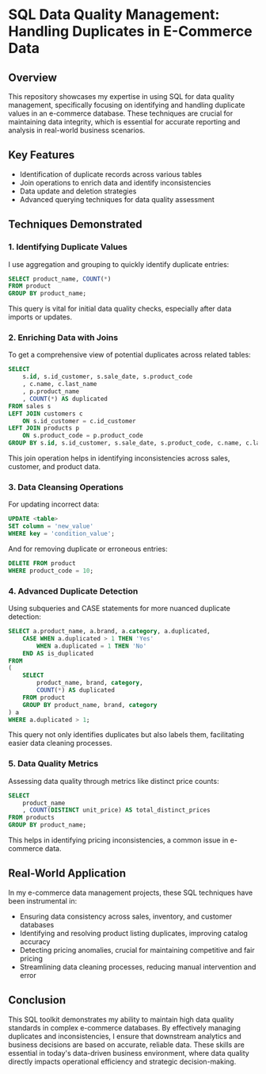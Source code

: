 # SQL Data Quality Management: Handling Duplicates in E-Commerce Data

## Overview

This repository showcases my expertise in using SQL for data quality management, specifically focusing on identifying and handling duplicate values in an e-commerce database. These techniques are crucial for maintaining data integrity, which is essential for accurate reporting and analysis in real-world business scenarios.

## Key Features

- Identification of duplicate records across various tables
- Join operations to enrich data and identify inconsistencies
- Data update and deletion strategies
- Advanced querying techniques for data quality assessment

## Techniques Demonstrated

### 1. Identifying Duplicate Values

I use aggregation and grouping to quickly identify duplicate entries:

```sql
SELECT product_name, COUNT(*)
FROM product
GROUP BY product_name;
```

This query is vital for initial data quality checks, especially after data imports or updates.

### 2. Enriching Data with Joins

To get a comprehensive view of potential duplicates across related tables:

```sql
SELECT
    s.id, s.id_customer, s.sale_date, s.product_code
    , c.name, c.last_name
    , p.product_name
    , COUNT(*) AS duplicated
FROM sales s
LEFT JOIN customers c
    ON s.id_customer = c.id_customer
LEFT JOIN products p
    ON s.product_code = p.product_code
GROUP BY s.id, s.id_customer, s.sale_date, s.product_code, c.name, c.last_name, p.product_name;
```

This join operation helps in identifying inconsistencies across sales, customer, and product data.

### 3. Data Cleansing Operations

For updating incorrect data:

```sql
UPDATE <table>
SET column = 'new_value'
WHERE key = 'condition_value';
```

And for removing duplicate or erroneous entries:

```sql
DELETE FROM product
WHERE product_code = 10;
```

### 4. Advanced Duplicate Detection

Using subqueries and CASE statements for more nuanced duplicate detection:

```sql
SELECT a.product_name, a.brand, a.category, a.duplicated,
    CASE WHEN a.duplicated > 1 THEN 'Yes'
        WHEN a.duplicated = 1 THEN 'No'
    END AS is_duplicated
FROM
(
    SELECT
        product_name, brand, category,
        COUNT(*) AS duplicated
    FROM product
    GROUP BY product_name, brand, category
) a
WHERE a.duplicated > 1;
```

This query not only identifies duplicates but also labels them, facilitating easier data cleaning processes.

### 5. Data Quality Metrics

Assessing data quality through metrics like distinct price counts:

```sql
SELECT
    product_name
    , COUNT(DISTINCT unit_price) AS total_distinct_prices
FROM products
GROUP BY product_name;
```

This helps in identifying pricing inconsistencies, a common issue in e-commerce data.

## Real-World Application

In my e-commerce data management projects, these SQL techniques have been instrumental in:

- Ensuring data consistency across sales, inventory, and customer databases
- Identifying and resolving product listing duplicates, improving catalog accuracy
- Detecting pricing anomalies, crucial for maintaining competitive and fair pricing
- Streamlining data cleaning processes, reducing manual intervention and error

## Conclusion

This SQL toolkit demonstrates my ability to maintain high data quality standards in complex e-commerce databases. By effectively managing duplicates and inconsistencies, I ensure that downstream analytics and business decisions are based on accurate, reliable data. These skills are essential in today's data-driven business environment, where data quality directly impacts operational efficiency and strategic decision-making.
